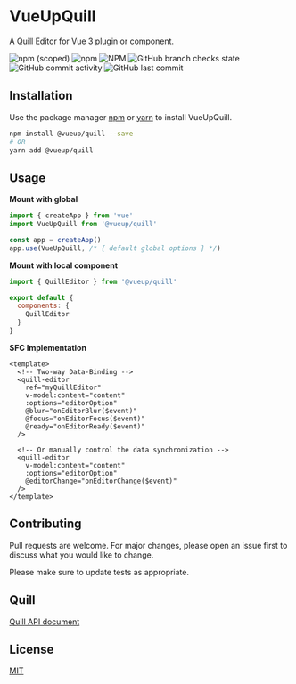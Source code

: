 # VueUpQuill

A Quill Editor for Vue 3 plugin or component.

![npm (scoped)](https://img.shields.io/npm/v/@vueup/quill?color=blue) 
![npm](https://img.shields.io/npm/dw/@vueup/quill)
![NPM](https://img.shields.io/npm/l/@vueup/quill?color=orange)
![GitHub branch checks state](https://img.shields.io/github/checks-status/vueup/vueup-quill/master)
![GitHub commit activity](https://img.shields.io/github/commit-activity/y/vueup/vueup-quill?logo=github)
![GitHub last commit](https://img.shields.io/github/last-commit/vueup/vueup-quill?logo=github)

## Installation

Use the package manager [npm](https://www.npmjs.com/) or [yarn](https://yarnpkg.com/) to install VueUpQuill.

``` bash
npm install @vueup/quill --save
# OR
yarn add @vueup/quill
```

## Usage

**Mount with global**

``` javascript
import { createApp } from 'vue'
import VueUpQuill from '@vueup/quill'

const app = createApp()
app.use(VueUpQuill, /* { default global options } */)

```

**Mount with local component**

```javascript
import { QuillEditor } from '@vueup/quill'

export default {
  components: {
    QuillEditor
  }
}

```

**SFC Implementation**

``` vue
<template>
  <!-- Two-way Data-Binding -->
  <quill-editor
    ref="myQuillEditor"
    v-model:content="content"
    :options="editorOption"
    @blur="onEditorBlur($event)"
    @focus="onEditorFocus($event)"
    @ready="onEditorReady($event)"
  />

  <!-- Or manually control the data synchronization -->
  <quill-editor
    v-model:content="content"
    :options="editorOption"
    @editorChange="onEditorChange($event)"
  />
</template>
```

## Contributing
Pull requests are welcome. For major changes, please open an issue first to discuss what you would like to change.

Please make sure to update tests as appropriate.

## Quill
[Quill API document](https://quilljs.com/docs/quickstart/)

## License
[MIT](https://choosealicense.com/licenses/mit/)
